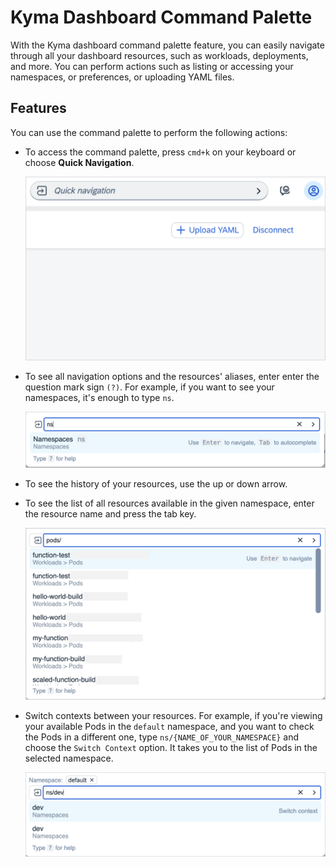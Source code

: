 <!-- loio7542ffb3c3434d4f9d2587afcfe13c4a -->

# Kyma Dashboard Command Palette

With the Kyma dashboard command palette feature, you can easily navigate through all your dashboard resources, such as workloads, deployments, and more. You can perform actions such as listing or accessing your namespaces, or preferences, or uploading YAML files.



<a name="loio7542ffb3c3434d4f9d2587afcfe13c4a__section_wcx_nqj_y2c"/>

## Features

You can use the command palette to perform the following actions:

-   To access the command palette, press `cmd+k` on your keyboard or choose **Quick Navigation**.

    ![](images/Command_Palette_Quick_Navigation_9efa6cf.png)

-   To see all navigation options and the resources' aliases, enter enter the question mark sign `(?)`. For example, if you want to see your namespaces, it's enough to type `ns`.

    ![](images/Namespaces_navigation_e12775a.png)

-   To see the history of your resources, use the up or down arrow.

-   To see the list of all resources available in the given namespace, enter the resource name and press the tab key.

    ![](images/Listing_all_resources_e8087c4.png)

-   Switch contexts between your resources. For example, if you're viewing your available Pods in the `default` namespace, and you want to check the Pods in a different one, type `ns/{NAME_OF_YOUR_NAMESPACE}` and choose the `Switch Context` option. It takes you to the list of Pods in the selected namespace.

    ![](images/Switch_context_6eb78d9.png)


